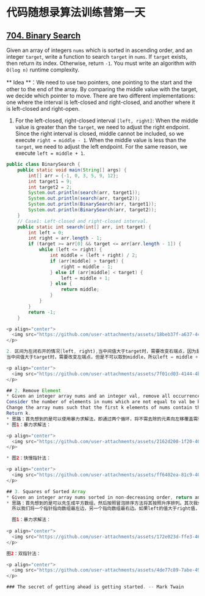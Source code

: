 # 代码随想录算法训练营第一天
## [704. Binary Search](https://leetcode.com/problems/binary-search/)

Given an array of integers `nums` which is sorted in ascending order, and an integer `target`, write a function to search `target` in `nums`. If `target` exists, then return its index. Otherwise, return `-1`. You must write an algorithm with `O(log n)` runtime complexity.

** Idea **：We need to use two pointers, one pointing to the start and the other to the end of the array. By comparing the middle value with the target, we decide which pointer to move. There are two different implementations: one where the interval is left-closed and right-closed, and another where it is left-closed and right-open.

1. For the left-closed, right-closed interval `[left, right]`:
When the middle value is greater than the `target`, we need to adjust the right endpoint. Since the right interval is closed, middle cannot be included, so we execute `right = middle - 1`.
When the middle value is less than the `target`, we need to adjust the left endpoint. For the same reason, we execute `left = middle + 1`.

```Java
public class BinarySearch {
    public static void main(String[] args) {
        int[] arr = {-1, 0, 3, 5, 9, 12};
        int target1 = 9;
        int target2 = 2;
        System.out.println(search(arr, target1));
        System.out.println(search(arr, target2));
        System.out.println(BinarySearch(arr, target1));
        System.out.println(BinarySearch(arr, target2));
    }
    // Case1: Left-closed and right-closed interval.
    public static int search(int[] arr, int target) {
        int left = 0;
        int right = arr.length - 1;
        if (target >= arr[0] && target <= arr[arr.length - 1]) {
            while (left <= right) {
                int middle = (left + right) / 2;
                if (arr[middle] > target) {
                    right = middle - 1;
                } else if (arr[middle] < target) {
                    left = middle + 1;
                } else {
                    return middle;
                }
            }
        }
        return -1;
    }

<p align="center">
  <img src="https://github.com/user-attachments/assets/18beb37f-a637-4ce9-b231-efcef0e55658" alt="图片1" width="600">
</p>

2. 区间为左闭右开的情况[left, right),当中间值大于target时，需要改变右端点，因为是开区间，可以直接执行right = middle(因为middle不会取到)
当中间值大于target时，需要改变左端点，但是不可以取到middle，所以left = middle + 1;

<p align="center">
  <img src="https://github.com/user-attachments/assets/7f01cd03-4144-4b68-9b42-18347d077cd7" alt="图片2" width="600">
</p>

## 2. Remove Element
* Given an integer array nums and an integer val, remove all occurrences of val in nums in-place. The order of the elements may be changed. Then return the number of elements in nums which are not equal to val.
Consider the number of elements in nums which are not equal to val be k, to get accepted, you need to do the following things:
Change the array nums such that the first k elements of nums contain the elements which are not equal to val. The remaining elements of nums are not important as well as the size of nums.
Return k.
* 思路：首先想到的是可以使用暴力求解法，即通过两个循环，将不需去除的元素向左移覆盖需要删除的元素；除此之外可以通过双指针求解，我们用快指针来获取新数组的元素，用慢指针更新位置。具体代码如图所示。
* 图1：暴力求解法：

<p align="center">
  <img src="https://github.com/user-attachments/assets/2162d200-1f20-4026-95fe-faaa164ee38d" alt="图片3" width="600">
</p>

* 图2：快慢指针法：

<p align="center">
  <img src="https://github.com/user-attachments/assets/ff6402ea-81c9-408d-a1e0-874016312e9a" alt="图片4" width="600">
</p>

## 3. Squares of Sorted Array
* Given an integer array nums sorted in non-decreasing order, return an array of the squares of each number sorted in non-decreasing order.
* 思路：首先想到的是可以先生成平方数组，然后按照冒泡排序方法将其按照升序排列。其次我们可以使用双指针法，因为最大值肯定不会出现在数组中间，只有可能出现在负数最小值和正数最大值之间，
  所以我们将一个指针指向数组最左边，另一个指向数组最右边。如果left的值大于right值，则左指针右移；如果right值大于left值，则右指针左移。直到两指针相遇，循环结束。

  图1：暴力求解法：
  
<p align="center">
  <img src="https://github.com/user-attachments/assets/172e023d-ffe3-46ae-bf36-b7e131289849" alt="图片5" width="600">
</p>

图2：双指针法：

<p align="center">
  <img src="https://github.com/user-attachments/assets/4de77c89-7abe-4982-8002-c4f21d51093a" alt="图片6" width="600">
</p>

### The secret of getting ahead is getting started. -- Mark Twain























